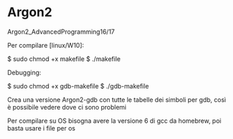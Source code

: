 # Argon2
Argon2_AdvancedProgramming16/17

Per compilare [linux/W10]:

$ sudo chmod +x makefile
$ ./makefile

Debugging:

$ sudo chmod +x gdb-makefile
$ ./gdb-makefile

Crea una versione Argon2-gdb con tutte le tabelle dei simboli per gdb, così è possibile vedere dove ci sono problemi

Per compilare su OS bisogna avere la versione 6 di gcc da homebrew, poi basta usare i file per os
